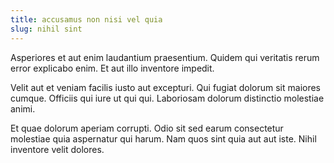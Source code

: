 ```yaml
---
title: accusamus non nisi vel quia
slug: nihil sint
---
```


Asperiores et aut enim laudantium praesentium. Quidem qui veritatis rerum error explicabo enim. Et aut illo inventore impedit.

Velit aut et veniam facilis iusto aut excepturi. Qui fugiat dolorum sit maiores cumque. Officiis qui iure ut qui qui. Laboriosam dolorum distinctio molestiae animi.

Et quae dolorum aperiam corrupti. Odio sit sed earum consectetur molestiae quia aspernatur qui harum. Nam quos sint quia aut aut iste. Nihil inventore velit dolores.

